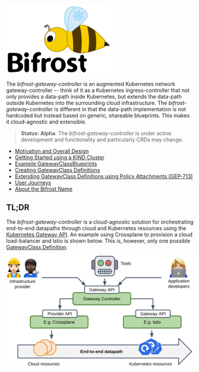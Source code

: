 ![Bifrost logo](doc/images/bifrost-logo.png)

The *bifrost-gateway-controller* is an augmented Kubernetes network
gateway-controller -- think of it as a Kubernetes ingress-controller
that not only provides a data-path inside Kubernetes, but extends the
data-path outside Kubernetes into the surrounding cloud
infrastructure. The *bifrost-gateway-controller* is different in that
the data-path implementation is not hardcoded but instead based on generic,
shareable blueprints. This makes it cloud-agnostic and extensible.

> **Status: Alpha**. The *bifrost-gateway-controller* is under active
> development and functionality and particularly CRDs may change.

- [Motivation and Overall Design](doc/motivation-and-overall-design.md)
- [Getting Started using a KIND Cluster](doc/getting-started.md)
- [Example GatewayClassBlueprints](blueprints/README.md)
- [Creating GatewayClass Definitions](doc/creating-gatewayclass-definitions.md)
- [Extending GatewayClass Definitions using Policy Attachments (GEP-713)](doc/extended-configuration-w-policy-attachments.md)
- [User Journeys](doc/user-journeys.md)
- [About the Bifrost Name](doc/bifrost-name.md)

## TL;DR

The *bifrost-gateway-controller* is a cloud-agnostic solution for
orchestrating end-to-end datapaths through cloud and Kubernetes
resources using the [Kubernetes Gateway
API](https://gateway-api.sigs.k8s.io/). An example using Crossplane to
provision a cloud load-balancer and Istio is shown below. This is,
however, only one possible [GatewayClass
Definition](doc/creating-gatewayclass-definitions.md).

![Controller TL;DR](doc/images/controller-hierarchy.png)
